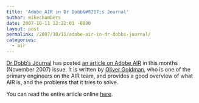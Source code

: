 ```yaml
---
title: 'Adobe AIR in Dr Dobb&#8217;s Journal'
author: mikechambers
date: 2007-10-11 12:22:01 -0800
layout: post
permalink: /2007/10/11/adobe-air-in-dr-dobbs-journal/
categories:
  - air
---
```



[Dr Dobb&#8217;s Journal][1] has posted [an article on Adobe AIR][1] in this months (November 2007) issue. It is written by [Oliver Goldman][2], who is one of the primary engineers on the AIR team, and provides a good overview of what AIR is, and the problems that it tries to solve.

You can read the entire article online [here][1].

 [1]: http://www.ddj.com/architect/202401085
 [2]: http://blogs.adobe.com/simplicity/